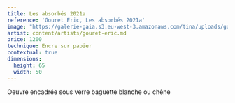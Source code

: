 ```yaml
---
title: Les absorbés 2021a
reference: 'Gouret Eric, Les absorbés 2021a'
image: "https://galerie-gaia.s3.eu-west-3.amazonaws.com/tina/uploads/gouret eric/galerie-gaia-gouret-eric-absorbeÌ\x81 2021a.JPG"
artist: content/artists/gouret-eric.md
price: 1200
technique: Encre sur papier
contextual: true
dimensions:
  height: 65
  width: 50
---
```


Oeuvre encadrée sous verre baguette blanche ou chêne

